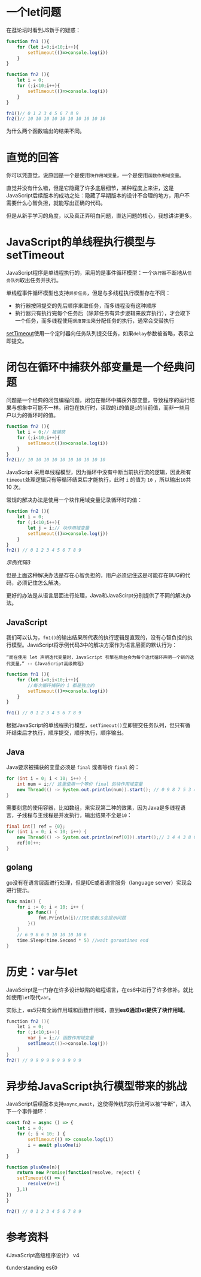 # 一个let问题

在逛论坛时看到JS新手的疑惑：

```js
function fn1 (){
    for (let i=0;i<10;i++){
        setTimeout(()=>console.log(i))
    }
}

function fn2 (){
    let i = 0;
    for (;i<10;i++){
        setTimeout(()=>console.log(i))
    }
}

fn1()// 0 1 2 3 4 5 6 7 8 9
fn2()// 10 10 10 10 10 10 10 10 10 10
```

为什么两个函数输出的结果不同。

# 直觉的回答

你可以凭直觉，说原因是一个是使用`块作用域变量`，一个是使用`函数作用域变量`。

直觉并没有什么错，但是它隐藏了许多底层细节，某种程度上来讲，这是JavaScript后续版本的成功之处：隐藏了早期版本的设计不合理的地方，用户不需要什么心智负担，就能写出正确的代码。

但是从新手学习的角度，以及真正弄明白问题，直达问题的核心，我想讲讲更多。

# JavaScript的单线程执行模型与setTimeout

JavaScript程序是单线程执行的，采用的是事件循环模型：一个`执行器`不断地从`任务队列`取出任务并执行。

单线程事件循环模型也支持`异步任务`，但是与多线程执行模型存在不同：

- 执行器按照提交的先后顺序来取任务，而多线程没有这种顺序
- 执行器只有执行完每个任务后（除非任务有异步逻辑来放弃执行），才会取下一个任务，而多线程使用`调度算法`来分配任务的执行，通常会交替执行

[setTimeout](https://developer.mozilla.org/en-US/docs/Web/API/setTimeout)使用一个定时器向任务队列提交任务，如果`delay`参数被省略，表示立即提交。

# 闭包在循环中捕获外部变量是一个经典问题

问题是一个经典的闭包编程问题，闭包在循环中捕获外部变量，导致程序的运行结果与想象中可能不一样。闭包在执行时，读取的`i`的值是`i`的当前值，而非一些用户以为的循环时的值。

```js
function fn2 (){
    let i = 0;// 被捕获
    for (;i<10;i++){
        setTimeout(()=>console.log(i))
    }
}
fn2()// 10 10 10 10 10 10 10 10 10 10
```

JavaScript 采用单线程模型，因为循环中没有中断当前执行流的逻辑，因此所有`timeout`处理逻辑只有等循环结束后才能执行，此时 `i` 的值为 `10` ，所以输出`10`共 10 次。

常规的解决办法是使用一个块作用域变量记录循环时的值：

```js
function fn2 (){
    let i = 0;
    for (;i<10;i++){
        let j = i;// 块作用域变量
        setTimeout(()=>console.log(j))
    }
}
fn2() // 0 1 2 3 4 5 6 7 8 9
```

*示例代码3*

但是上面这种解决办法是存在心智负担的，用户必须记住这是可能存在BUG的代码，必须记住怎么解决。

更好的办法是从语言层面进行处理，Java和JavaScirpt分别提供了不同的解决办法。

## JavaScript

我们可以认为，`fn1()`的输出结果所代表的执行逻辑是直观的，没有心智负担的执行模型。JavaScript将示例代码3中的解决方案作为语言层面的默认行为：

`“而在使用 let 声明迭代变量时，JavaScript 引擎在后台会为每个迭代循环声明一个新的迭代变量。” --《JavaScript高级教程》`

```js
function fn1 (){
    for (let i=0;i<10;i++){
        //每次循环捕获的 i 都是独立的
        setTimeout(()=>console.log(i))
    }
}

fn1() // 0 1 2 3 4 5 6 7 8 9
```

根据JavaScript的单线程执行模型，`setTimeout()`立即提交任务队列，但只有循环结束后才执行，顺序提交，顺序执行，顺序输出。

## Java

Java要求被捕获的变量必须是 `final` 或者等价 `final` 的：

```java
for (int i = 0; i < 10; i++) {
    int num = i;// 这里使用一个等价 final 的块作用域变量
    new Thread(() -> System.out.println(num)).start(); // 0 9 8 7 5 3 4 2 6 1
}
```

需要刻意的使用容器，比如数组，来实现第二种的效果，因为Java是多线程语言，子线程与主线程是并发执行，输出结果不全是`10`：

```java
final int[] ref = {0};
for (int i = 0; i < 10; i++) {
    new Thread(() -> System.out.println(ref[0])).start();// 3 4 4 3 8 6 10 10 10 10
    ref[0]++;
}
```

## golang

go没有在语言层面进行处理，但是IDE或者语言服务（language server）实现会进行提示。

```go
func main() {
	for i := 0; i < 10; i++ {
		go func() {
			fmt.Println(i)//IDE或者LS会提示问题
		}()
	}
    // 6 9 8 6 9 10 10 10 10 6
	time.Sleep(time.Second * 5) //wait goroutines end
}

```

# 历史：var与let

JavaScirpt是一门存在许多设计缺陷的编程语言，在es6中进行了许多修补。就比如使用`let`取代`var`。

实际上，es5只有全局作用域和函数作用域，直到**es6通过let提供了块作用域**。

```java
function fn2 (){
    let i = 0;
    for (;i<10;i++){
        var j = i;// 函数作用域变量
        setTimeout(()=>console.log(j))
    }
}
fn2() // 9 9 9 9 9 9 9 9 9 9
```

# 异步给JavaScript执行模型带来的挑战

JavaScript后续版本支持`async`,`await`，这使得传统的执行流可以被“中断”，进入下一个事件循环：

```js
const fn2 = async () => {
    let i = 0;
    for (; i < 10; ) {
        setTimeout(() => console.log(i))
        i = await plusOne(i)
    }
}

function plusOne(n){
    return new Promise(function(resolve, reject) {
    setTimeout(() => {
        resolve(n+1)
    },1)
})
}

fn2() // 0 1 2 3 4 5 6 7 8 9
```

# 参考资料

《JavaScript高级程序设计》 v4

《understanding es6》